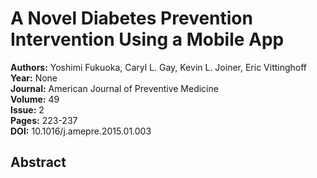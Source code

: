 # A Novel Diabetes Prevention Intervention Using a Mobile App

**Authors:** Yoshimi Fukuoka, Caryl L. Gay, Kevin L. Joiner, Eric Vittinghoff  
**Year:** None  
**Journal:** American Journal of Preventive Medicine  
**Volume:** 49  
**Issue:** 2  
**Pages:** 223-237  
**DOI:** 10.1016/j.amepre.2015.01.003  

## Abstract



